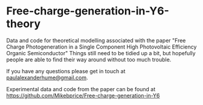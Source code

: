 # Free-charge-generation-in-Y6-theory
Data and code for theoretical modelling associated with the paper "Free Charge Photogeneration in a Single Component High Photovoltaic Efficiency Organic Semiconductor" Things still need to be tidied up a bit, but hopefully people are able to find their way around without too much trouble.

If you have any questions please get in touch at paulalexanderhume@gmail.com. 

Experimental data and code from the paper can be found at https://github.com/Mikebprice/Free-charge-generation-in-Y6
